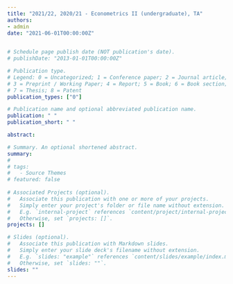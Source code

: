 ```yaml
---
title: "2021/22, 2020/21 - Econometrics II (undergraduate), TA"
authors:
- admin
date: "2021-06-01T00:00:00Z"
 

# Schedule page publish date (NOT publication's date).
# publishDate: "2013-01-01T00:00:00Z"

# Publication type.
# Legend: 0 = Uncategorized; 1 = Conference paper; 2 = Journal article;
# 3 = Preprint / Working Paper; 4 = Report; 5 = Book; 6 = Book section;
# 7 = Thesis; 8 = Patent
publication_types: ["0"]

# Publication name and optional abbreviated publication name.
publication: " "
publication_short: " "

abstract:  

# Summary. An optional shortened abstract.
summary:  
# 
# tags:
#   - Source Themes
# featured: false
 
# Associated Projects (optional).
#   Associate this publication with one or more of your projects.
#   Simply enter your project's folder or file name without extension.
#   E.g. `internal-project` references `content/project/internal-project/index.md`.
#   Otherwise, set `projects: []`.
projects: []

# Slides (optional).
#   Associate this publication with Markdown slides.
#   Simply enter your slide deck's filename without extension.
#   E.g. `slides: "example"` references `content/slides/example/index.md`.
#   Otherwise, set `slides: ""`.
slides: ""
---
```


 
